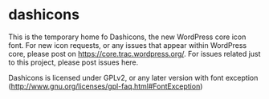 dashicons
=========

This is the temporary home fo Dashicons, the new WordPress core icon font. For new icon requests, or any issues that appear within WordPress core, please post on https://core.trac.wordpress.org/. For issues related just to this project, please post issues here.

Dashicons is licensed under GPLv2, or any later version with font exception (http://www.gnu.org/licenses/gpl-faq.html#FontException)
